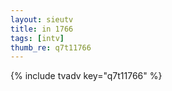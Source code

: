```yaml
--- 
layout: sieutv
title: in 1766
tags: [intv]
thumb_re: q7t11766
---
```

{% include tvadv key="q7t11766" %} 
